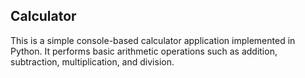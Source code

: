 ## Calculator
This is a simple console-based calculator application implemented in Python. It performs basic arithmetic operations such as addition, subtraction, multiplication, and division.


